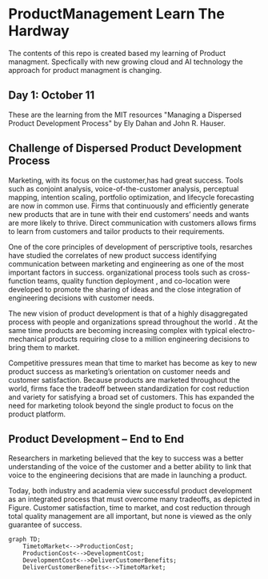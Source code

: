 # ProductManagement Learn The Hardway

The contents of this repo is created based my learning of Product managment.
Specfically with new growing cloud and AI technology the approach for product managment is changing.

## Day 1: October 11

These are the learning from the MIT resources "Managing a Dispersed Product Development Process" by Ely Dahan and John R. Hauser.

## Challenge of Dispersed Product Development Process

Marketing, with its focus on the customer,has had great success. Tools such as conjoint analysis, voice-of-the-customer analysis,
perceptual mapping, intention scaling, portfolio optimization, and lifecycle forecasting are now in common use. Firms that continuously 
and efficiently generate new products that are in tune with their end customers’ needs and wants
are more likely to thrive. 
Direct communication with customers allows firms to learn from customers and tailor products to their requirements.

One of the core principles of development of perscriptive tools, resarches have studied the correlates of new product success identifying
communication between marketing and engineering as one of the most important factors in success. organizational process tools such as 
cross-function teams, quality function deployment , and co-location were developed to promote the sharing of ideas and the close integration
of engineering decisions with customer needs.

The new vision of product development is that of a highly disaggregated process with people and organizations spread throughout the world
. At the same time products are becoming increasing complex with typical electro-mechanical products requiring close to a million engineering 
decisions to bring them to market.

Competitive pressures mean that time to market has become as key to new product success as marketing’s orientation on customer needs and
customer satisfaction. Because products are marketed throughout the world, firms face the tradeoff between standardization for cost reduction and
variety for satisfying a broad set of customers. This has expanded the need for marketing tolook beyond the single product to focus on the
product platform.

## Product Development – End to End

Researchers in marketing believed that the key to success was a better understanding of the voice of the customer and a better ability to 
link that voice to the engineering decisions that are made in launching a product.

Today, both industry and academia view successful product development as an integrated process that must overcome many
tradeoffs, as depicted in Figure. Customer satisfaction, time to market, and cost reduction through total quality management are all
important, but none is viewed as the only guarantee of success.


```mermaid
graph TD;
    TimetoMarket<-->ProductionCost;
    ProductionCost<-->DevelopmentCost;
    DevelopmentCost<-->DeliverCustomerBenefits;
    DeliverCustomerBenefits<-->TimetoMarket;
```
